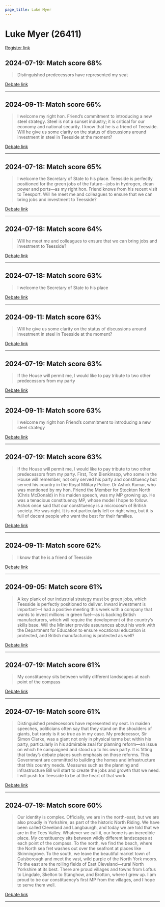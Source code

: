 ```yaml
---
page_title: Luke Myer
---
```


# Luke Myer  (26411)

[Register link](https://www.theyworkforyou.com/mp/26411/register)



## 2024-07-19: Match score 68%

>Distinguished predecessors have represented my seat

[Debate link](https://www.theyworkforyou.com/debates/?id=2024-07-19b.339.1) 

---



## 2024-09-11: Match score 66%

>I welcome my right hon. Friend’s commitment to introducing a new steel strategy. Steel is not a sunset industry; it is critical for our economy and national security. I know that he is a friend of Teesside. Will he give us some clarity on the status of discussions around investment in steel in Teesside at the moment?

[Debate link](https://www.theyworkforyou.com/debates/?id=2024-09-11b.838.0) 

---



## 2024-07-18: Match score 65%

>I welcome the Secretary of State to his place. Teesside is perfectly positioned for the green jobs of the future—jobs in hydrogen, clean power and ports—as my right hon. Friend knows from his recent visit to Teesport. Will he meet me and colleagues to ensure that we can bring jobs and investment to Teesside?

[Debate link](https://www.theyworkforyou.com/debates/?id=2024-07-18f.208.4) 

---



## 2024-07-18: Match score 64%

>Will he meet me and colleagues to ensure that we can bring jobs and investment to Teesside?

[Debate link](https://www.theyworkforyou.com/debates/?id=2024-07-18f.208.4) 

---



## 2024-07-18: Match score 63%

>I welcome the Secretary of State to his place

[Debate link](https://www.theyworkforyou.com/debates/?id=2024-07-18f.208.4) 

---



## 2024-09-11: Match score 63%

>Will he give us some clarity on the status of discussions around investment in steel in Teesside at the moment?

[Debate link](https://www.theyworkforyou.com/debates/?id=2024-09-11b.838.0) 

---



## 2024-07-19: Match score 63%

>If the House will permit me, I would like to pay tribute to two other predecessors from my party

[Debate link](https://www.theyworkforyou.com/debates/?id=2024-07-19b.339.1) 

---



## 2024-09-11: Match score 63%

>I welcome my right hon Friend’s commitment to introducing a new steel strategy

[Debate link](https://www.theyworkforyou.com/debates/?id=2024-09-11b.838.0) 

---



## 2024-07-19: Match score 63%

>If the House will permit me, I would like to pay tribute to two other predecessors from my party. First, Tom Blenkinsop, who some in the House will remember, not only served his party and constituency but served his country in the Royal Military Police. Dr Ashok Kumar, who was mentioned by my hon. Friend the Member for Stockton North (Chris McDonald) in his maiden speech, was my MP growing up. He was a tenacious constituency MP, whose model I hope to follow. Ashok once said that our constituency is a microcosm of British society. He was right. It is not particularly left or right wing, but it is full of decent people who want the best for their families.

[Debate link](https://www.theyworkforyou.com/debates/?id=2024-07-19b.339.1) 

---



## 2024-09-11: Match score 62%

>I know that he is a friend of Teesside

[Debate link](https://www.theyworkforyou.com/debates/?id=2024-09-11b.838.0) 

---



## 2024-09-05: Match score 61%

>A key plank of our industrial strategy must be green jobs, which Teesside is perfectly positioned to deliver. Inward investment is important—I had a positive meeting this week with a company that wants to invest millions in green fuel—as is backing British manufacturers, which will require the development of the country’s skills base. Will the Minister provide assurances about his work with the Department for Education to ensure vocational education is protected, and British manufacturing is protected as well?

[Debate link](https://www.theyworkforyou.com/debates/?id=2024-09-05b.403.0) 

---



## 2024-07-19: Match score 61%

>My constituency sits between wildly different landscapes at each point of the compass

[Debate link](https://www.theyworkforyou.com/debates/?id=2024-07-19b.339.1) 

---



## 2024-07-19: Match score 61%

>Distinguished predecessors have represented my seat. In maiden speeches, politicians often say that they stand on the shoulders of giants, but rarely is it so true as in my case. My predecessor, Sir Simon Clarke, was a giant not only in physical terms but within his party, particularly in his admirable zeal for planning reform—an issue on which he campaigned and stood up to his own party. It is fitting that today’s debate places such emphasis on those reforms. This Government are committed to building the homes and infrastructure that this country needs. Measures such as the planning and infrastructure Bill will start to create the jobs and growth that we need. I will push for Teesside to be at the heart of that work.

[Debate link](https://www.theyworkforyou.com/debates/?id=2024-07-19b.339.1) 

---



## 2024-07-19: Match score 60%

>Our identity is complex. Officially, we are in the north-east, but we are also proudly in Yorkshire, as part of the historic North Riding. We have been called Cleveland and Langbaurgh, and today we are told that we are in the Tees Valley. Whatever we call it, our home is an incredible place. My constituency sits between wildly different landscapes at each point of the compass. To the north, we find the beach, where the North sea fret washes out over the seafront at places like Skinningrove. To the south, we leave the beautiful market town of Guisborough and meet the vast, wild purple of the North York moors. To the east are the rolling fields of East Cleveland—rural North Yorkshire at its best. There are proud villages and towns from Loftus to Lingdale, Skelton to Stanghow, and Brotton, where I grew up. I am proud to be our constituency’s first MP from the villages, and I hope to serve them well.

[Debate link](https://www.theyworkforyou.com/debates/?id=2024-07-19b.339.1) 

---

